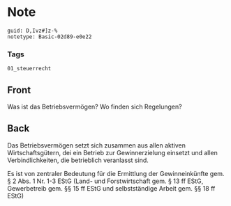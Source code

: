 # Note
```
guid: D,Ivz#]z-%
notetype: Basic-02d89-e0e22
```

### Tags
```
01_steuerrecht
```

## Front
Was ist das Betriebsvermögen? Wo finden sich Regelungen?

## Back
Das Betriebsvermögen setzt sich zusammen aus allen aktiven Wirtschaftsgütern, dei ein Betrieb zur Gewinnerzielung einsetzt und allen Verbindlichkeiten, die betrieblich veranlasst sind. 

Es ist von zentraler Bedeutung für die Ermittlung der Gewinneinkünfte gem. § 2 Abs. 1 Nr. 1-3 EStG (Land- und Forstwirtschaft gem.  § 13 ff EStG, Gewerbetreib gem. §§ 15 ff EStG und selbstständige Arbeit gem. §§ 18 ff EStG)
